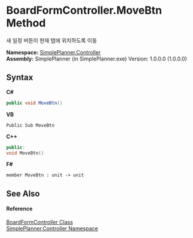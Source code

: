 # BoardFormController.MoveBtn Method 
 

새 일정 버튼이 현재 탭에 위치하도록 이동

**Namespace:**&nbsp;<a href="01d1c102-1b5b-fcaa-2bc2-68487aa1825b">SimplePlanner.Controller</a><br />**Assembly:**&nbsp;SimplePlanner (in SimplePlanner.exe) Version: 1.0.0.0 (1.0.0.0)

## Syntax

**C#**<br />
``` C#
public void MoveBtn()
```

**VB**<br />
``` VB
Public Sub MoveBtn
```

**C++**<br />
``` C++
public:
void MoveBtn()
```

**F#**<br />
``` F#
member MoveBtn : unit -> unit 

```


## See Also


#### Reference
<a href="c26305b8-c25d-4ff7-18c3-6b6c9ac767f3">BoardFormController Class</a><br /><a href="01d1c102-1b5b-fcaa-2bc2-68487aa1825b">SimplePlanner.Controller Namespace</a><br />